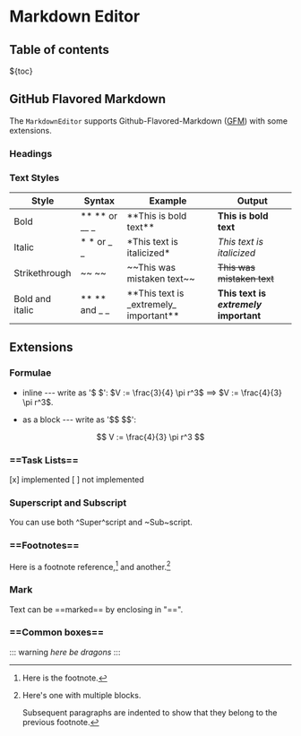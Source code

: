 
Markdown Editor
===============

Table of contents
-----------------

${toc}

GitHub Flavored Markdown
------------------------

The `MarkdownEditor` supports Github-Flavored-Markdown ([GFM](https://github.github.com/gfm/)) with some extensions.


### Headings

### Text Styles

| Style           | Syntax        | Example                                      | Output                                 |
|-----------------|---------------|----------------------------------------------|----------------------------------------|
| Bold            | ** ** or __ _ | \*\*This is bold text\*\*                    | **This is bold text**                  |
| Italic          | * * or _ _    | \*This text is italicized\*                  | *This text is italicized*              |
| Strikethrough   | ~~ ~~         | \~\~This was mistaken text\~\~               | ~~This was mistaken text~~             |
| Bold and italic | ** ** and _ _ | \*\*This text is \_extremely\_ important\*\* | **This text is _extremely_ important** |

Extensions
----------

### Formulae

- inline --- write as '$ $': \$V := \frac{3}{4} \pi r^3\$ ==> $V := \frac{4}{3} \pi r^3$.

- as a block --- write as '\$\$ \$\$':

$$
V := \frac{4}{3} \pi r^3
$$

### ==Task Lists==

[x] implemented
[ ] not implemented

### Superscript and Subscript

You can use both ^Super^script and ~Sub~script.

### ==Footnotes==

Here is a footnote reference,[^1] and another.[^longnote]

[^1]: Here is the footnote.

[^longnote]: Here's one with multiple blocks.

    Subsequent paragraphs are indented to show that they belong to the previous footnote.

### Mark

Text can be ==marked== by enclosing in "\=\=".

### ==Common boxes==

::: warning
*here be dragons*
:::

